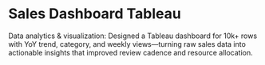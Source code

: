 # Sales Dashboard Tableau
Data analytics & visualization: Designed a Tableau dashboard for 10k+ rows with YoY trend, category, and weekly views—turning raw sales data into actionable insights that improved review cadence and resource allocation.
